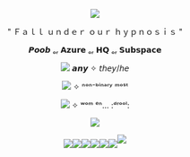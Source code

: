 
<p align="middle"><img src="https://github.com/user-attachments/assets/7770f700-b76e-4c84-84ac-dbbc1ba8be8e"/>

<p align="center">
 " Ｆａｌｌ ｕｎｄｅｒ ｏｕｒ ｈｙｐｎｏｓｉｓ "


<p align="center">
𝙋𝙤𝙤𝙗 ₒᵣ 𝗔𝘇𝘂𝗿𝗲 ₒᵣ 𝗛𝗤 ₒᵣ 𝗦𝘂𝗯𝘀𝗽𝗮𝗰𝗲

<p align="middle"><img src="https://github.com/user-attachments/assets/98d8e041-8c9e-4ea6-bfe2-5d53b7691b16"/>
𝙖𝙣𝙮 ✧ 𝘵𝘩𝘦𝘺/𝘩𝘦

<p align="middle"><img src="https://github.com/user-attachments/assets/c85f4acc-db52-43c3-9230-708f6cdc1c2a"/> 
✧ ⁿᵒⁿ⁻ᵇⁱⁿᵃʳʸ ᵐᵒˢᵗ

<p align="middle"><img src="https://github.com/user-attachments/assets/ee74d854-9634-4846-8e62-77e412e5eddb"/>
✧ ʷᵒᵐ ᵉⁿ... :ᵈʳᵒᵒˡ:

<p align="middle"><img src="https://github.com/user-attachments/assets/2268fb71-7410-4a48-bb33-400f22c40a9a"/>


<p align="middle"><img src="https://github.com/user-attachments/assets/3958b751-faac-4848-9681-ab631f940577"

<p align="middle"><img src="https://github.com/user-attachments/assets/0940128f-bf52-4183-a05c-65a5a0351919"

<p align="middle"><img src="https://github.com/user-attachments/assets/22559189-c405-481f-b3e7-3e04ba2abd1b" 

<p align="middle"><img src="https://github.com/user-attachments/assets/5c45af04-f71c-4995-a445-6e4dcbcd96b5" 

<p align="middle"><img src="https://github.com/user-attachments/assets/e8d9e802-5050-4a94-9b90-55a4b05f5b19"

<p align="middle"><img src="https://github.com/user-attachments/assets/80325e64-2e18-4594-aba8-2937a776b588"

<p align="middle"><img src="https://github.com/user-attachments/assets/7770f700-b76e-4c84-84ac-dbbc1ba8be8e"/>

